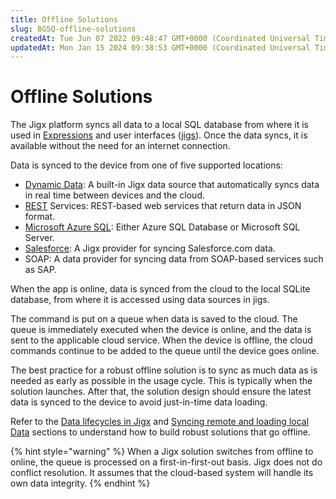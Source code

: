 ```yaml
---
title: Offline Solutions
slug: 8G5Q-offline-solutions
createdAt: Tue Jun 07 2022 09:48:47 GMT+0000 (Coordinated Universal Time)
updatedAt: Mon Jan 15 2024 09:38:53 GMT+0000 (Coordinated Universal Time)
---
```


# Offline Solutions

The Jigx platform syncs all data to a local SQL database from where it is used in [Expressions](../logic/expressions.md) and user interfaces ([jigs](../ui/jigs-_screens_/jigs-_screens_.md)). Once the data syncs, it is available without the need for an internet connection.

Data is synced to the device from one of five supported locations:

* [Dynamic Data](data-providers/dynamic-data/dynamic-data.md): A built-in Jigx data source that automatically syncs data in real time between devices and the cloud.
* [REST](data-providers/rest/rest.md) Services: REST-based web services that return data in JSON format.
* [Microsoft Azure SQL](data-providers/microsoft-azure-sql/microsoft-azure-sql.md): Either Azure SQL Database or Microsoft SQL Server.
* [Salesforce](data-providers/salesforce/salesforce.md): A Jigx provider for syncing Salesforce.com data.
* SOAP: A data provider for syncing data from SOAP-based services such as SAP.

When the app is online, data is synced from the cloud to the local SQLite database, from where it is accessed using data sources in jigs.

The command is put on a queue when data is saved to the cloud. The queue is immediately executed when the device is online, and the data is sent to the applicable cloud service. When the device is offline, the cloud commands continue to be added to the queue until the device goes online.

The best practice for a robust offline solution is to sync as much data as is needed as early as possible in the usage cycle. This is typically when the solution launches. After that, the solution design should ensure the latest data is synced to the device to avoid just-in-time data loading.

Refer to the [Data lifecycles in Jigx](data-lifecycles-in-jigx.md) and [Syncing remote and loading local Data](syncing-remote-and-loading-local-data.md) sections to understand how to build robust solutions that go offline.

{% hint style="warning" %}
When a Jigx solution switches from offline to online, the queue is processed on a first-in-first-out basis. Jigx does not do conflict resolution. It assumes that the cloud-based system will handle its own data integrity.
{% endhint %}
